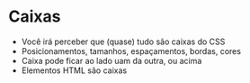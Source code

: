 # Caixas

- Você irá perceber que (quase) tudo são caixas do CSS
- Posicionamentos, tamanhos, espaçamentos, bordas, cores
- Caixa pode ficar ao lado uam da outra, ou acima
- Elementos HTML são caixas
